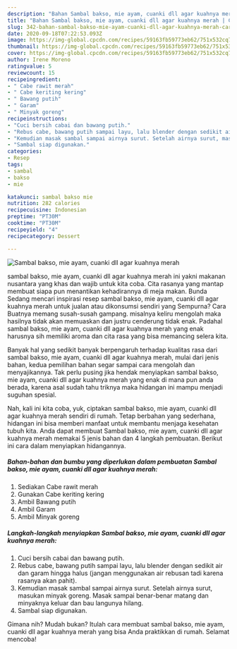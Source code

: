 ```yaml
---
description: "Bahan Sambal bakso, mie ayam, cuanki dll agar kuahnya merah | Cara Mengolah Sambal bakso, mie ayam, cuanki dll agar kuahnya merah Yang Menggugah Selera"
title: "Bahan Sambal bakso, mie ayam, cuanki dll agar kuahnya merah | Cara Mengolah Sambal bakso, mie ayam, cuanki dll agar kuahnya merah Yang Menggugah Selera"
slug: 342-bahan-sambal-bakso-mie-ayam-cuanki-dll-agar-kuahnya-merah-cara-mengolah-sambal-bakso-mie-ayam-cuanki-dll-agar-kuahnya-merah-yang-menggugah-selera
date: 2020-09-18T07:22:53.093Z
image: https://img-global.cpcdn.com/recipes/59163fb59773eb62/751x532cq70/sambal-bakso-mie-ayam-cuanki-dll-agar-kuahnya-merah-foto-resep-utama.jpg
thumbnail: https://img-global.cpcdn.com/recipes/59163fb59773eb62/751x532cq70/sambal-bakso-mie-ayam-cuanki-dll-agar-kuahnya-merah-foto-resep-utama.jpg
cover: https://img-global.cpcdn.com/recipes/59163fb59773eb62/751x532cq70/sambal-bakso-mie-ayam-cuanki-dll-agar-kuahnya-merah-foto-resep-utama.jpg
author: Irene Moreno
ratingvalue: 5
reviewcount: 15
recipeingredient:
- " Cabe rawit merah"
- " Cabe keriting kering"
- " Bawang putih"
- " Garam"
- " Minyak goreng"
recipeinstructions:
- "Cuci bersih cabai dan bawang putih."
- "Rebus cabe, bawang putih sampai layu, lalu blender dengan sedikit air dan garam hingga halus (jangan menggunakan air rebusan tadi karena rasanya akan pahit)."
- "Kemudian masak sambal sampai airnya surut. Setelah airnya surut, masukan minyak goreng. Masak sampai benar-benar matang dan minyaknya keluar dan bau langunya hilang."
- "Sambal siap digunakan."
categories:
- Resep
tags:
- sambal
- bakso
- mie

katakunci: sambal bakso mie 
nutrition: 282 calories
recipecuisine: Indonesian
preptime: "PT30M"
cooktime: "PT30M"
recipeyield: "4"
recipecategory: Dessert

---
```



![Sambal bakso, mie ayam, cuanki dll agar kuahnya merah](https://img-global.cpcdn.com/recipes/59163fb59773eb62/751x532cq70/sambal-bakso-mie-ayam-cuanki-dll-agar-kuahnya-merah-foto-resep-utama.jpg)


sambal bakso, mie ayam, cuanki dll agar kuahnya merah ini yakni makanan nusantara yang khas dan wajib untuk kita coba. Cita rasanya yang mantap membuat siapa pun menantikan kehadirannya di meja makan.
Bunda Sedang mencari inspirasi resep sambal bakso, mie ayam, cuanki dll agar kuahnya merah untuk jualan atau dikonsumsi sendiri yang Sempurna? Cara Buatnya memang susah-susah gampang. misalnya keliru mengolah maka hasilnya tidak akan memuaskan dan justru cenderung tidak enak. Padahal sambal bakso, mie ayam, cuanki dll agar kuahnya merah yang enak harusnya sih memiliki aroma dan cita rasa yang bisa memancing selera kita.



Banyak hal yang sedikit banyak berpengaruh terhadap kualitas rasa dari sambal bakso, mie ayam, cuanki dll agar kuahnya merah, mulai dari jenis bahan, kedua pemilihan bahan segar sampai cara mengolah dan menyajikannya. Tak perlu pusing jika hendak menyiapkan sambal bakso, mie ayam, cuanki dll agar kuahnya merah yang enak di mana pun anda berada, karena asal sudah tahu triknya maka hidangan ini mampu menjadi suguhan spesial.


Nah, kali ini kita coba, yuk, ciptakan sambal bakso, mie ayam, cuanki dll agar kuahnya merah sendiri di rumah. Tetap berbahan yang sederhana, hidangan ini bisa memberi manfaat untuk membantu menjaga kesehatan tubuh kita. Anda dapat membuat Sambal bakso, mie ayam, cuanki dll agar kuahnya merah memakai 5 jenis bahan dan 4 langkah pembuatan. Berikut ini cara dalam menyiapkan hidangannya.

<!--inarticleads1-->

##### Bahan-bahan dan bumbu yang diperlukan dalam pembuatan Sambal bakso, mie ayam, cuanki dll agar kuahnya merah:

1. Sediakan  Cabe rawit merah
1. Gunakan  Cabe keriting kering
1. Ambil  Bawang putih
1. Ambil  Garam
1. Ambil  Minyak goreng




<!--inarticleads2-->

##### Langkah-langkah menyiapkan Sambal bakso, mie ayam, cuanki dll agar kuahnya merah:

1. Cuci bersih cabai dan bawang putih.
1. Rebus cabe, bawang putih sampai layu, lalu blender dengan sedikit air dan garam hingga halus (jangan menggunakan air rebusan tadi karena rasanya akan pahit).
1. Kemudian masak sambal sampai airnya surut. Setelah airnya surut, masukan minyak goreng. Masak sampai benar-benar matang dan minyaknya keluar dan bau langunya hilang.
1. Sambal siap digunakan.




Gimana nih? Mudah bukan? Itulah cara membuat sambal bakso, mie ayam, cuanki dll agar kuahnya merah yang bisa Anda praktikkan di rumah. Selamat mencoba!
